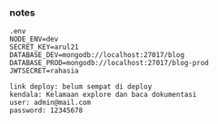 ### notes
    .env
    NODE_ENV=dev
    SECRET_KEY=arul21
    DATABASE_DEV=mongodb://localhost:27017/blog
    DATABASE_PROD=mongodb://localhost:27017/blog-prod
    JWTSECRET=rahasia

    link deploy: belum sempat di deploy
    kendala: Kelamaan explore dan baca dokumentasi
    user: admin@mail.com
    password: 12345678
